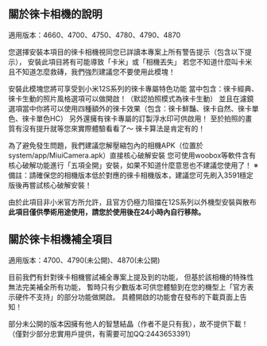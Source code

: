 ## 關於徠卡相機的說明
適用版本：4660、4700、4750、4780、4790、4870

您選擇安裝本項目的徠卡相機視同您已詳讀本專案上所有警告提示（包含以下提示），
安裝此項目將有可能導致「卡米」或「相機丟失」
若您不知道什麼叫卡米且不知道怎麼救磚，我們強烈建議您不要使用此模塊！

安裝此模塊您將可享受到小米12S系列的徠卡專屬特色功能
當中包含：徠卡經典、徠卡生動的照片風格選項可以做開啟！（默認拍照模式為徠卡生動）
並且在濾鏡選項當中你將可以使用四種額外的徠卡效果（包含：徠卡鮮豔、徠卡自然、徠卡單色、徠卡單色HC）
另外還擁有徠卡專屬的訂製浮水印可供啟用！
至於拍照的畫質有沒有提升就等您來實際體驗看看了～ 徠卡算法是肯定有的！

為了避免發生問題，我們建議您解壓縮包內的相機APK（位置於system/app/MiuiCamera.apk）直接核心破解安裝
您可使用woobox等軟件含有核心破解功能進行「五項全開」安裝，如果不知道什麼意思也不建議您使用了！
※備註：請確保您的相機版本低於對應的徠卡相機版本，建議您可先刷入3591穩定版後再嘗試核心破解安裝！

由於此項目非小米官方所允許，且官方仍極力阻擋在12S系列以外機型安裝與散布
**此項目僅供學術用途使用，請您於使用後在24小時內自行移除。**

## 關於徠卡相機補全項目
適用版本：4700、4790(未公開)、4870(未公開)

目前我們有針對徠卡相機嘗試補全專案上提及到的功能，
但基於該相機的特殊性無法完美補全所有功能，
暫時只有少數版本可供您體驗到在您的機型上「官方表示硬件不支持」的部分功能做開啟。
具體開啟的功能會在發布的下載頁面上告知！

部分未公開的版本因擁有他人的智慧結晶（作者不是只有我），故不提供下載！（僅對少部分忠實用戶提供，有需要可加QQ:2443653391）
